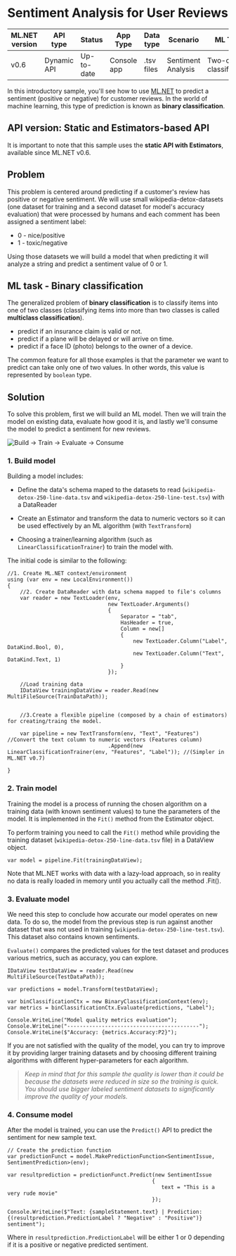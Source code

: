# Sentiment Analysis for User Reviews

| ML.NET version | API type          | Status                        | App Type    | Data type | Scenario            | ML Task                   | Algorithms                  |
|----------------|-------------------|-------------------------------|-------------|-----------|---------------------|---------------------------|-----------------------------|
| v0.6           | Dynamic API | Up-to-date | Console app | .tsv files | Sentiment Analysis | Two-class  classification | Linear Classification |

In this introductory sample, you'll see how to use [ML.NET](https://www.microsoft.com/net/learn/apps/machine-learning-and-ai/ml-dotnet) to predict a sentiment (positive or negative) for customer reviews. In the world of machine learning, this type of prediction is known as **binary classification**.

## API version: Static and Estimators-based API
It is important to note that this sample uses the **static API with Estimators**, available since ML.NET v0.6.

## Problem
This problem is centered around predicting if a customer's review has positive or negative sentiment. We will use small wikipedia-detox-datasets (one dataset for training and a second dataset for model's accuracy evaluation) that were processed by humans and each comment has been assigned a sentiment label: 
* 0 - nice/positive
* 1 - toxic/negative

Using those datasets we will build a model that when predicting it will analyze a string and predict a sentiment value of 0 or 1.

## ML task - Binary classification
The generalized problem of **binary classification** is to classify items into one of two classes (classifying items into more than two classes is called **multiclass classification**).

* predict if an insurance claim is valid or not.
* predict if a plane will be delayed or will arrive on time.
* predict if a face ID (photo) belongs to the owner of a device.

The common feature for all those examples is that the parameter we want to predict can take only one of two values. In other words, this value is represented by `boolean` type.

## Solution
To solve this problem, first we will build an ML model. Then we will train the model on existing data, evaluate how good it is, and lastly we'll consume the model to predict a sentiment for new reviews.

![Build -> Train -> Evaluate -> Consume](../../../../../samples-new-api/samples/csharp/getting-started/shared_content/modelpipeline.png)

### 1. Build model

Building a model includes: 

* Define the data's schema maped to the datasets to read (`wikipedia-detox-250-line-data.tsv` and `wikipedia-detox-250-line-test.tsv`) with a DataReader

* Create an Estimator and transform the data to numeric vectors so it can be used effectively by an ML algorithm (with `TextTransform`)

* Choosing a trainer/learning algorithm (such as `LinearClassificationTrainer`) to train the model with. 

The initial code is similar to the following:

```CSharp
//1. Create ML.NET context/environment
using (var env = new LocalEnvironment())
{
    //2. Create DataReader with data schema mapped to file's columns
    var reader = new TextLoader(env,
                                new TextLoader.Arguments()
                                {
                                    Separator = "tab",
                                    HasHeader = true,
                                    Column = new[]
                                    {
                                        new TextLoader.Column("Label", DataKind.Bool, 0),
                                        new TextLoader.Column("Text", DataKind.Text, 1)
                                    }
                                });

    //Load training data
    IDataView trainingDataView = reader.Read(new MultiFileSource(TrainDataPath));


    //3.Create a flexible pipeline (composed by a chain of estimators) for creating/traing the model.

    var pipeline = new TextTransform(env, "Text", "Features")  //Convert the text column to numeric vectors (Features column)   
                                .Append(new LinearClassificationTrainer(env, "Features", "Label")); //(Simpler in ML.NET v0.7)

}
```

### 2. Train model
Training the model is a process of running the chosen algorithm on a training data (with known sentiment values) to tune the parameters of the model. It is implemented in the `Fit()` method from the Estimator object. 

To perform training you need to call the `Fit()` method while providing the training dataset (`wikipedia-detox-250-line-data.tsv` file) in a DataView object.

```CSharp
var model = pipeline.Fit(trainingDataView);
```

Note that ML.NET works with data with a lazy-load approach, so in reality no data is really loaded in memory until you actually call the method .Fit().

### 3. Evaluate model

We need this step to conclude how accurate our model operates on new data. To do so, the model from the previous step is run against another dataset that was not used in training (`wikipedia-detox-250-line-test.tsv`). This dataset also contains known sentiments. 

`Evaluate()` compares the predicted values for the test dataset and produces various metrics, such as accuracy, you can explore.

```CSharp
IDataView testDataView = reader.Read(new MultiFileSource(TestDataPath));

var predictions = model.Transform(testDataView);

var binClassificationCtx = new BinaryClassificationContext(env);
var metrics = binClassificationCtx.Evaluate(predictions, "Label");

Console.WriteLine("Model quality metrics evaluation");
Console.WriteLine("------------------------------------------");
Console.WriteLine($"Accuracy: {metrics.Accuracy:P2}");
```

If you are not satisfied with the quality of the model, you can try to improve it by providing larger training datasets and by choosing different training algorithms with different hyper-parameters for each algorithm.

>*Keep in mind that for this sample the quality is lower than it could be because the datasets were reduced in size so the training is quick. You should use bigger labeled sentiment datasets to significantly improve the quality of your models.*

### 4. Consume model

After the model is trained, you can use the `Predict()` API to predict the sentiment for new sample text. 

```CSharp
// Create the prediction function 
var predictionFunct = model.MakePredictionFunction<SentimentIssue, SentimentPrediction>(env);

var resultprediction = predictionFunct.Predict(new SentimentIssue	
                                              {	
                                                 text = "This is a very rude movie"	
                                              });

Console.WriteLine($"Text: {sampleStatement.text} | Prediction: {(resultprediction.PredictionLabel ? "Negative" : "Positive")} sentiment");

```

Where in `resultprediction.PredictionLabel` will be either 1 or 0 depending if it is a positive or negative predicted sentiment.
